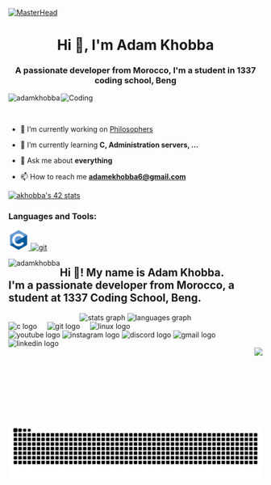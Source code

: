 [![MasterHead](https://i.pinimg.com/originals/12/b2/3a/12b23a7752e8a7a4464c1ff5e596237f.gif)](https://www.youtube.com/watch?v=OoGn-ZKp8a4&t=9s)
<h1 align="center">Hi 👋, I'm Adam Khobba</h1>
<h3 align="center">A passionate developer from Morocco, I'm a student in 1337 coding school, Beng</h3>
<img align="right" alt="Coding" width="400" src="https://www.codedex.io/images/codedex-bot-logo.gif">
<p align="left"> <img src="https://komarev.com/ghpvc/?username=adamkhobba&label=Profile%20views&color=0e75b6&style=flat" alt="adamkhobba" /> </p>

<p align="left"> <a href="https://twitter.com/" target="blank"><img src="https://img.shields.io/twitter/follow/?logo=twitter&style=for-the-badge" alt="" /></a> </p>

- 🔭 I’m currently working on [Philosophers](https://cdn.intra.42.fr/pdf/pdf/73397/en.subject.pdf)

- 🌱 I’m currently learning **C, Administration servers, ...**

- 💬 Ask me about **everything**

- 📫 How to reach me **adamekhobba6@gmail.com**

<!--<h3 align="left">Connect with me:</h3>
<p align="left">
</p> -->
[![akhobba's 42 stats](https://badge.mediaplus.ma/colorfulwaves/akhobba)](https://github.com/oakoudad/badge42)
<h3 align="left">Languages and Tools:</h3>
<p align="left"> <a href="https://www.cprogramming.com/" target="_blank" rel="noreferrer"> <img src="https://raw.githubusercontent.com/devicons/devicon/master/icons/c/c-original.svg" alt="c" width="40" height="40"/> </a> <a href="https://git-scm.com/" target="_blank" rel="noreferrer"> <img src="https://www.vectorlogo.zone/logos/git-scm/git-scm-icon.svg" alt="git" width="40" height="40"/> </a> </p>

<p><img align="left" src="https://github-readme-stats.vercel.app/api/top-langs?username=adamkhobba&show_icons=true&locale=en&layout=compact" alt="adamkhobba" /></p>

<h2 align="left">Hi 👋! My name is Adam Khobba.<br>I'm a passionate developer from Morocco, a student at 1337 Coding School, Beng.</h2>



<div align="center">
  <img src="https://github-readme-stats.vercel.app/api?username=adamkhobba&hide_title=false&hide_rank=false&show_icons=true&include_all_commits=true&count_private=true&disable_animations=false&theme=dracula&locale=en&hide_border=false" height="150" alt="stats graph"  />
  <img src="https://github-readme-stats.vercel.app/api/top-langs?username=adamkhobba&locale=en&hide_title=false&layout=compact&card_width=320&langs_count=5&theme=dracula&hide_border=false" height="150" alt="languages graph"  />
</div>

<div align="left">
  <img src="https://cdn.jsdelivr.net/gh/devicons/devicon/icons/c/c-original.svg" height="30" alt="c logo"  />
  <img width="12" />
  <img src="https://cdn.jsdelivr.net/gh/devicons/devicon/icons/git/git-original.svg" height="30" alt="git logo"  />
  <img width="12" />
  <img src="https://cdn.jsdelivr.net/gh/devicons/devicon/icons/linux/linux-original.svg" height="30" alt="linux logo"  />
</div>


<div align="left">
  <img src="https://img.shields.io/static/v1?message=Youtube&logo=youtube&label=&color=FF0000&logoColor=white&labelColor=&style=for-the-badge" height="35" alt="youtube logo"  />
  <img src="https://img.shields.io/static/v1?message=Instagram&logo=instagram&label=&color=E4405F&logoColor=white&labelColor=&style=for-the-badge" height="35" alt="instagram logo"  />
  <img src="https://img.shields.io/static/v1?message=Discord&logo=discord&label=&color=7289DA&logoColor=white&labelColor=&style=for-the-badge" height="35" alt="discord logo"  />
  <img src="https://img.shields.io/static/v1?message=Gmail&logo=gmail&label=&color=D14836&logoColor=white&labelColor=&style=for-the-badge" height="35" alt="gmail logo"  />
  <img src="https://img.shields.io/static/v1?message=LinkedIn&logo=linkedin&label=&color=0077B5&logoColor=white&labelColor=&style=for-the-badge" height="35" alt="linkedin logo"  />
</div>


<img align="right" height="150" src="https://media0.giphy.com/media/v1.Y2lkPTc5MGI3NjExZDhxemIzbjduaXo3ZjM2Z3ppb3FvdnA2aTZheHBxYXI5NGd4bHN5aSZlcD12MV9pbnRlcm5hbF9naWZfYnlfaWQmY3Q9Zw/26tn33aiTi1jkl6H6/giphy.webp"  />


<br clear="both">
<img src="https://raw.githubusercontent.com/adamkhobba/adamkhobba/output/snake.svg" alt="Snake animation" />